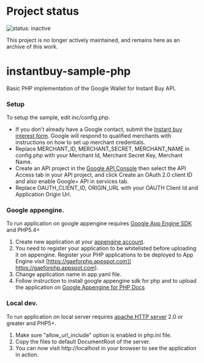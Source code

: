 # Project status
![status: inactive](https://img.shields.io/badge/status-inactive-red.svg)

This project is no longer actively maintained, and remains here as an archive of this work.

instantbuy-sample-php
================================

Basic PHP implementation of the Google Wallet for Instant Buy API.

### Setup

To setup the sample, edit inc/config.php.

*  If you don't already have a Google contact, submit the [Instant buy interest form](http://getinstantbuy.withgoogle.com). Google will respond to qualified merchants with instructions on how to set up merchant credentials.
* Replace MERCHANT_ID, MERCHANT_SECRET, MERCHANT_NAME in config.php with your Merchant Id, Merchant Secret Key, Merchant Name.
* Create an API project in the [Google API Console](https://code.google.com/apis/console/) then select the API Access tab in your API project, and click Create an OAuth 2.0 client ID and also enable Google+ API in services tab.
* Replace OAUTH_CLIENT_ID, ORIGIN_URL with your OAUTH Client Id and Application Origin Url.

### Google appengine.

To run application on google appengine requires [Google App Engine SDK](https://developers.google.com/appengine/downloads#Google_App_Engine_SDK_for_PHP) and PHP5.4+

1. Create new application at your [appengine account](https://appengine.google.com).
2. You need to register your application to be whitelisted before uploading it on appengine. Register your PHP applications to be deployed to App Engine visit [https://gaeforphp.appspot.com]( https://gaeforphp.appspot.com).
3. Change application name in app.yaml file.
4. Follow instruction to install google appengine sdk for php and to upload the application on [Google Appengine for PHP Docs](https://developers.google.com/appengine/docs/php/gettingstarted/introduction)

### Local dev.

To run application on local server requires [apache HTTP server](http://apache.org/) 2.0 or greater and PHP5+.

1. Make sure "allow_url_include" option is enabled in php.ini file.
2. Copy the files to default DocumentRoot of the server.
3. You can now visit http://localhost in your browser to see the application in action.
